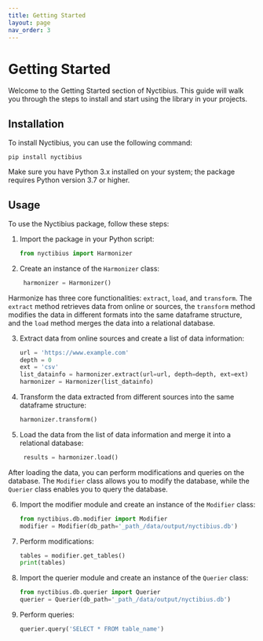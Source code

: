 ```yaml
---
title: Getting Started
layout: page
nav_order: 3
---
```


# Getting Started

Welcome to the Getting Started section of Nyctibius. This guide will walk you through the steps to install and start using the library in your projects.

## Installation

To install Nyctibius, you can use the following command:

```shell
pip install nyctibius
```

Make sure you have Python 3.x installed on your system; the package requires Python version 3.7 or higher.

## Usage

To use the Nyctibius package, follow these steps:

1. Import the package in your Python script:

   ```python
   from nyctibius import Harmonizer
   ```

2. Create an instance of the `Harmonizer` class:

   ```python
    harmonizer = Harmonizer()
    ```

Harmonize has three core functionalities: `extract`, `load`, and `transform`. The `extract` method retrieves data from online or sources,  the `transform` method modifies the data in different formats into the same dataframe structure, and the `load` method merges the data into a relational database.

3. Extract data from online sources and create a list of data information:

   ```python
   url = 'https://www.example.com'
   depth = 0
   ext = 'csv'
   list_datainfo = harmonizer.extract(url=url, depth=depth, ext=ext)
   harmonizer = Harmonizer(list_datainfo)
   ```

4. Transform the data extracted from different sources into the same dataframe structure:

   ```python
   harmonizer.transform()
   ```
   
5. Load the data from the list of data information and merge it into a relational database:

   ```python
    results = harmonizer.load()
    ```

After loading the data, you can perform modifications and queries on the database. The `Modifier` class allows you to modify the database, while the `Querier` class enables you to query the database.

6. Import the modifier module and create an instance of the `Modifier` class:

    ```python
    from nyctibius.db.modifier import Modifier
    modifier = Modifier(db_path='_path_/data/output/nyctibius.db')
    ```

7. Perform modifications:

    ```python
    tables = modifier.get_tables()
    print(tables)
    ```

8. Import the querier module and create an instance of the `Querier` class:

    ```python
    from nyctibius.db.querier import Querier
    querier = Querier(db_path='_path_/data/output/nyctibius.db')
    ```

9. Perform queries:

    ```python
    querier.query('SELECT * FROM table_name')
    ```